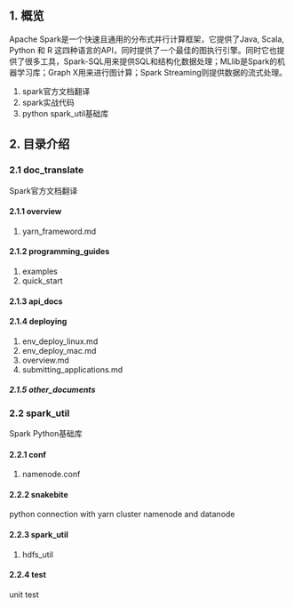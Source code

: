 ## 1. 概览
Apache Spark是一个快速且通用的分布式并行计算框架，它提供了Java, Scala, Python 和 R 这四种语言的API，同时提供了一个最佳的图执行引擎。同时它也提供了很多工具，Spark-SQL用来提供SQL和结构化数据处理；MLlib是Spark的机器学习库；Graph X用来进行图计算；Spark Streaming则提供数据的流式处理。

1. spark官方文档翻译
2. spark实战代码
3. python spark_util基础库

## 2. 目录介绍
### 2.1 doc_translate
Spark官方文档翻译
#### 2.1.1 overview
1. yarn_frameword.md

#### 2.1.2 programming_guides 
1. examples
2. quick_start

#### 2.1.3 api_docs 

#### 2.1.4 deploying
1. env_deploy_linux.md
2. env_deploy_mac.md
3. overview.md
4. submitting_applications.md

##### 2.1.5 other_documents

### 2.2 spark_util
Spark Python基础库
#### 2.2.1 conf
1. namenode.conf

#### 2.2.2 snakebite
python connection with yarn cluster namenode and datanode

#### 2.2.3 spark_util
1. hdfs_util

#### 2.2.4 test
unit test
